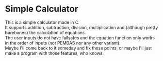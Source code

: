 # Simple Calculator

This is a simple calculator made in C. <br>
It supports addition, subtraction, division, multiplication and (although pretty barebones) the calculation of equations. <br>
The user inputs do not have failsafes and the equation function only works in the order of inputs (not PEMDAS nor any other variant). <br>
Maybe I'll come back to it someday and fix those points, or maybe I'll just make a program with those features, who knows.
